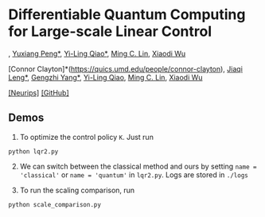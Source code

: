 
# Differentiable Quantum Computing for Large-scale Linear Control

, [Yuxiang Peng*](https://pickspeng.github.io/), [Yi-Ling Qiao*](https://ylqiao.net/), [Ming C. Lin](https://www.cs.umd.edu/~lin/), [Xiaodi Wu](https://www.cs.umd.edu/~xwu/)

[Connor Clayton]*(https://quics.umd.edu/people/connor-clayton), [Jiaqi Leng*](https://jiaqileng.github.io/), [Gengzhi Yang*](https://qcrypt2021.quics.umd.edu/people/gengzhi-yang), [Yi-Ling Qiao](https://ylqiao.net/), [Ming C. Lin](https://www.cs.umd.edu/~lin/), [Xiaodi Wu](https://www.cs.umd.edu/~xwu/)

 [[Neurips]](https://nips.cc/virtual/2024/poster/95915) [[GitHub]](https://github.com/YilingQiao/diff_lqr)


## Demos

1. To optimize the control policy `K`. Just run 

```
python lqr2.py
```

2. We can switch between the classical method and ours by setting
`name = 'classical'` or `name = 'quantum'` in `lqr2.py`. Logs are stored in `./logs`

3. To run the scaling comparison, run 
```
python scale_comparison.py
```

    
